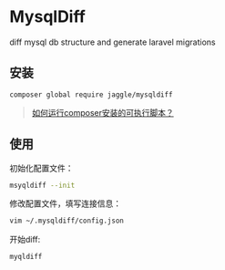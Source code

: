 # MysqlDiff

diff mysql db structure and generate laravel migrations

## 安装

```
composer global require jaggle/mysqldiff
```

> [如何运行composer安装的可执行脚本？](docs/how-to-run-composer-bin-scripts.md)


## 使用

初始化配置文件：

```bash
msyqldiff --init
```

修改配置文件，填写连接信息：

```bash
vim ~/.mysqldiff/config.json
```

开始diff:

```bash
myqldiff
```
